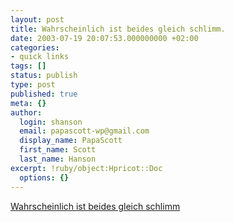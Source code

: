 ```yaml
---
layout: post
title: Wahrscheinlich ist beides gleich schlimm.
date: 2003-07-19 20:07:53.000000000 +02:00
categories:
- quick links
tags: []
status: publish
type: post
published: true
meta: {}
author:
  login: shanson
  email: papascott-wp@gmail.com
  display_name: PapaScott
  first_name: Scott
  last_name: Hanson
excerpt: !ruby/object:Hpricot::Doc
  options: {}
---
```

<p><a title="'In der Schanze oder in Hamburg-Allermöhe?' Willkommen in den Spiessertum!" href="http://frischetexte.diaryland.com/wohnungsjag.html">Wahrscheinlich ist beides gleich schlimm</a></p>
